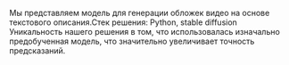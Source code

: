 Мы представляем модель для генерации обложек видео на основе текстового описания.Стек решения: Python, stable diffusion Уникальность нашего решения в том, что использовалась изначально предобученная модель, что значительно увеличивает точность предсказаний.

